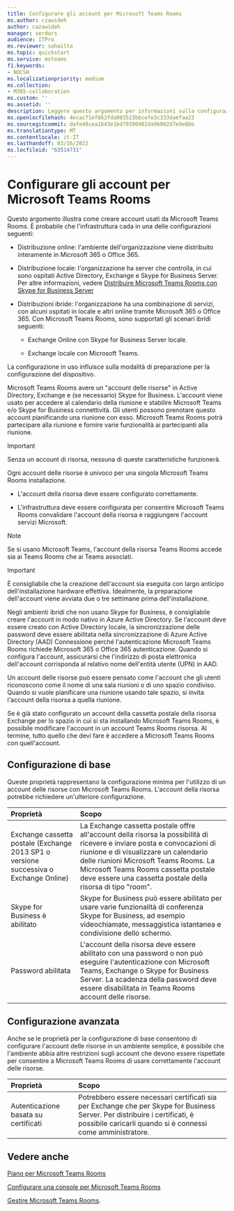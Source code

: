 ```yaml
---
title: Configurare gli account per Microsoft Teams Rooms
ms.author: czawideh
author: cazawideh
manager: serdars
audience: ITPro
ms.reviewer: sohailta
ms.topic: quickstart
ms.service: msteams
f1.keywords:
- NOCSH
ms.localizationpriority: medium
ms.collection:
- M365-collaboration
ms.custom: ''
ms.assetid: ''
description: Leggere questo argomento per informazioni sulla configurazione di account per Microsoft Teams Rooms (inclusi Surface Hub) e telefoni dell'area comune.
ms.openlocfilehash: 4ecac71ef862fda003523bbcefe3c333daefaa23
ms.sourcegitcommit: dafe48cea1643e1bd79390482da9b002d7e9e0bb
ms.translationtype: MT
ms.contentlocale: it-IT
ms.lasthandoff: 03/16/2022
ms.locfileid: "63514731"
---
```

# <a name="configure-accounts-for-microsoft-teams-rooms"></a>Configurare gli account per Microsoft Teams Rooms
 
Questo argomento illustra come creare account usati da Microsoft Teams Rooms. È probabile che l'infrastruttura cada in una delle configurazioni seguenti:
  
- Distribuzione online: l'ambiente dell'organizzazione viene distribuito interamente in Microsoft 365 o Office 365.
    
- Distribuzione locale: l'organizzazione ha server che controlla, in cui sono ospitati Active Directory, Exchange e Skype for Business Server. Per altre informazioni, vedere [Distribuire Microsoft Teams Rooms con Skype for Business Server](with-skype-for-business-server-2015.md)
    
- Distribuzioni ibride: l'organizzazione ha una combinazione di servizi, con alcuni ospitati in locale e altri online tramite Microsoft 365 o Office 365. Con Microsoft Teams Rooms, sono supportati gli scenari ibridi seguenti:
    
  - Exchange Online con Skype for Business Server locale.
    
  - Exchange locale con Microsoft Teams.
    
La configurazione in uso influisce sulla modalità di preparazione per la configurazione del dispositivo.
  
Microsoft Teams Rooms avere un "account delle risorse" in Active Directory, Exchange e (se necessario) Skype for Business. L'account viene usato per accedere al calendario della riunione e stabilire Microsoft Teams e/o Skype for Business connettività. Gli utenti possono prenotare questo account pianificando una riunione con esso. Microsoft Teams Rooms potrà partecipare alla riunione e fornire varie funzionalità ai partecipanti alla riunione.
  
> [!IMPORTANT]
> Senza un account di risorsa, nessuna di queste caratteristiche funzionerà.
  
Ogni account delle risorse è univoco per una singola Microsoft Teams Rooms installazione.
  
- L'account della risorsa deve essere configurato correttamente.
    
- L'infrastruttura deve essere configurata per consentire Microsoft Teams Rooms convalidare l'account della risorsa e raggiungere l'account servizi Microsoft.

> [!NOTE] 
> Se si usano Microsoft Teams, l'account della risorsa Teams Rooms accede sia ai Teams Rooms che ai Teams associati.
    
> [!IMPORTANT]
> È consigliabile che la creazione dell'account sia eseguita con largo anticipo dell'installazione hardware effettiva. Idealmente, la preparazione dell'account viene avviata due o tre settimane prima dell'installazione.
> 
Negli ambienti ibridi che non usano Skype for Business, è consigliabile creare l'account in modo nativo in Azure Active Directory. Se l'account deve essere creato con Active Directory locale, la sincronizzazione delle password deve essere abilitata nella sincronizzazione di Azure Active Directory (AAD) Connessione perché l'autenticazione Microsoft Teams Rooms richiede Microsoft 365 o Office 365  autenticazione. Quando si configura l'account, assicurarsi che l'indirizzo di posta elettronica dell'account corrisponda al relativo nome dell'entità utente (UPN) in AAD. 
  
Un account delle risorse può essere pensato come l'account che gli utenti riconoscono come il nome di una sala riunioni o di uno spazio condiviso. Quando si vuole pianificare una riunione usando tale spazio, si invita l'account della risorsa a quella riunione.
  
Se è già stato configurato un account della cassetta postale della risorsa Exchange per lo spazio in cui si sta installando Microsoft Teams Rooms, è possibile modificare l'account in un account Teams Rooms risorsa. Al termine, tutto quello che devi fare è accedere a Microsoft Teams Rooms con quell'account.
  
## <a name="basic-configuration"></a>Configurazione di base

Queste proprietà rappresentano la configurazione minima per l'utilizzo di un account delle risorse con Microsoft Teams Rooms. L'account della risorsa potrebbe richiedere un'ulteriore configurazione.
  
|**Proprietà**|**Scopo**|
|:-----|:-----|
|Exchange cassetta postale (Exchange 2013 SP1 o versione successiva o Exchange Online)  <br/> |La Exchange cassetta postale offre all'account della risorsa la possibilità di ricevere e inviare posta e convocazioni di riunione e di visualizzare un calendario delle riunioni Microsoft Teams Rooms. La Microsoft Teams Rooms cassetta postale deve essere una cassetta postale della risorsa di tipo "room".  <br/> |
|Skype for Business è abilitato  <br/> |Skype for Business può essere abilitato per usare varie funzionalità di conferenza Skype for Business, ad esempio videochiamate, messaggistica istantanea e condivisione dello schermo.  <br/> |
|Password abilitata  <br/> |L'account della risorsa deve essere abilitato con una password o non può eseguire l'autenticazione con Microsoft Teams, Exchange o Skype for Business Server. La scadenza della password deve essere disabilitata in Teams Rooms account delle risorse.   <br/> |
   
## <a name="advanced-configuration"></a>Configurazione avanzata

Anche se le proprietà per la configurazione di base consentono di configurare l'account delle risorse in un ambiente semplice, è possibile che l'ambiente abbia altre restrizioni sugli account che devono essere rispettate per consentire a Microsoft Teams Rooms di usare correttamente l'account delle risorse.
  
|**Proprietà**|**Scopo**|
|:-----|:-----|
|Autenticazione basata su certificati  <br/> |Potrebbero essere necessari certificati sia per Exchange che per Skype for Business Server. Per distribuire i certificati, è possibile caricarli quando si è connessi come amministratore.  <br/> |

## <a name="see-also"></a>Vedere anche

[Piano per Microsoft Teams Rooms](rooms-plan.md)
  
[Configurare una console per Microsoft Teams Rooms](console.md)
  
[Gestire Microsoft Teams Rooms](rooms-manage.md).
